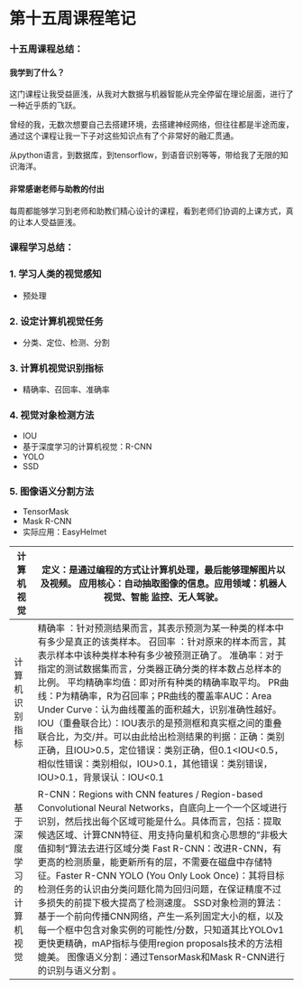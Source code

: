 # 第十五周课程笔记

### 十五周课程总结：

#### 我学到了什么？

这门课程让我受益匪浅，从我对大数据与机器智能从完全停留在理论层面，进行了一种近乎质的飞跃。

曾经的我，无数次想要自己去搭建环境，去搭建神经网络，但往往都是半途而废，通过这个课程让我一下子对这些知识点有了个非常好的融汇贯通。

从python语言，到数据库，到tensorflow，到语音识别等等，带给我了无限的知识海洋。

#### 非常感谢老师与助教的付出

每周都能够学习到老师和助教们精心设计的课程，看到老师们协调的上课方式，真的让本人受益匪浅。

### 课程学习总结：

###  1. 学习人类的视觉感知

- 预处理

### 2. 设定计算机视觉任务

- 分类、定位、检测、分割

### 3. 计算机视觉识别指标

- 精确率、召回率、准确率

### 4. 视觉对象检测方法

- IOU
- 基于深度学习的计算机视觉：R-CNN
- YOLO
- SSD

### 5. 图像语义分割方法

- TensorMask
- Mask R-CNN
- 实际应用：EasyHelmet

| 计算机视觉               | 定义：是通过编程的方式让计算机处理，最后能够理解图片以及视频。 应用核心：自动抽取图像的信息。应用领域：机器人视觉、智能 监控、无人驾驶。 |
| ------------------------ | ------------------------------------------------------------ |
| 计算机识别指标           | 精确率 ：针对预测结果而言，其表示预测为某一种类的样本中有多少是真正的该类样本。 召回率 ：针对原来的样本而言，其表示样本中该种类样本种有多少被预测正确了。 准确率：对于指定的测试数据集而言，分类器正确分类的样本数占总样本的比例。 平均精确率均值：即对所有种类的精确率取平均。 PR曲线：P为精确率，R为召回率；PR曲线的覆盖率AUC：Area Under Curve：认为曲线覆盖的面积越大，识别准确性越好。 IOU（重叠联合比）：IOU表示的是预测框和真实框之间的重叠联合比，为交/并。可以由此给出检测结果的判据：正确：类别正确，且IOU>0.5，定位错误：类别正确，但0.1<IOU<0.5，相似性错误：类别相似，IOU>0.1，其他错误：类别错误，IOU>0.1，背景误认：IOU<0.1 |
| 基于深度学习的计算机视觉 | R-CNN：Regions with CNN features / Region-based Convolutional Neural Networks，自底向上一个一个区域进行识别，然后找出每个区域可能是什么。具体而言，包括：提取候选区域、计算CNN特征、用支持向量机和贪心思想的”非极大值抑制“算法去进行区域分类 Fast R-CNN：改进R-CNN，有更高的检测质量，能更新所有的层，不需要在磁盘中存储特征。Faster R-CNN YOLO (You Only Look Once)：其将目标检测任务的认识由分类问题化简为回归问题，在保证精度不过多损失的前提下极大提高了检测速度。 SSD对象检测的算法：基于一个前向传播CNN网络，产生一系列固定大小的框，以及每一个框中包含对象实例的可能性/分数，只知道其比YOLOv1更快更精确，mAP指标与使用region proposals技术的方法相媲美。 图像语义分割：通过TensorMask和Mask R-CNN进行的识别与语义分割 。 |